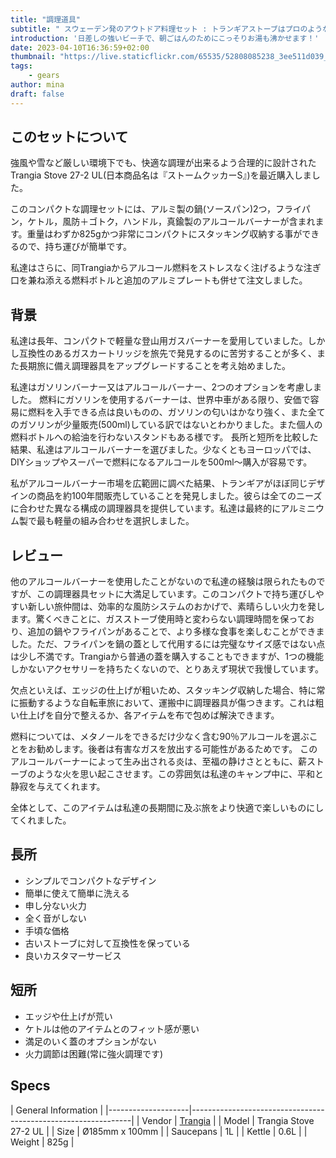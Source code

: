 ```yaml
---
title: "調理道具"
subtitle: " スウェーデン発のアウトドア料理セット : トランギアストーブはプロのような調理を可能にする屋外キッチン！"
introduction: '日差しの強いビーチで、朝ごはんのためにこっそりお湯も沸かせます！'
date: 2023-04-10T16:36:59+02:00
thumbnail: "https://live.staticflickr.com/65535/52808085238_3ee511d039_k.jpg"
tags:
    - gears
author: mina
draft: false
---
```


## このセットについて
強風や雪など厳しい環境下でも、快適な調理が出来るよう合理的に設計されたTrangia Stove 27-2 UL(日本商品名は『ストームクッカーS』)を最近購入しました。

このコンパクトな調理セットには、アルミ製の鍋(ソースパン)2つ，フライパン，ケトル，風防＋ゴトク，ハンドル，真鍮製のアルコールバーナーが含まれます。重量はわずか825gかつ非常にコンパクトにスタッキング収納する事ができるので、持ち運びが簡単です。

私達はさらに、同Trangiaからアルコール燃料をストレスなく注げるような注ぎ口を兼ね添える燃料ボトルと追加のアルミプレートも併せて注文しました。

## 背景
私達は長年、コンパクトで軽量な登山用ガスバーナーを愛用していました。しかし互換性のあるガスカートリッジを旅先で発見するのに苦労することが多く、また長期旅に備え調理器具をアップグレードすることを考え始めました。

私達はガソリンバーナー又はアルコールバーナー、2つのオプションを考慮しました。
燃料にガソリンを使用するバーナーは、世界中車がある限り、安価で容易に燃料を入手できる点は良いものの、ガソリンの匂いはかなり強く、また全てのガソリンが少量販売(500ml)している訳ではないとわかりました。また個人の燃料ボトルへの給油を行わないスタンドもある様です。
長所と短所を比較した結果、私達はアルコールバーナーを選びました。少なくともヨーロッパでは、DIYショップやスーパーで燃料になるアルコールを500ml〜購入が容易です。

私がアルコールバーナー市場を広範囲に調べた結果、トランギアがほぼ同じデザインの商品を約100年間販売していることを発見しました。彼らは全てのニーズに合わせた異なる構成の調理器具を提供しています。私達は最終的にアルミニウム製で最も軽量の組み合わせを選択しました。


## レビュー
他のアルコールバーナーを使用したことがないので私達の経験は限られたものですが、この調理器具セットに大満足しています。このコンパクトで持ち運びしやすい新しい旅仲間は、効率的な風防システムのおかげで、素晴らしい火力を発します。驚くべきことに、ガスストーブ使用時と変わらない調理時間を保っており、追加の鍋やフライパンがあることで、より多様な食事を楽しむことができました。ただ、フライパンを鍋の蓋として代用するには完璧なサイズ感ではない点は少し不満です。Trangiaから普通の蓋を購入することもできますが、1つの機能しかないアクセサリーを持ちたくないので、とりあえず現状で我慢しています。

欠点といえば、エッジの仕上げが粗いため、スタッキング収納した場合、特に常に振動するような自転車旅において、運搬中に調理器具が傷つきます。これは粗い仕上げを自分で整えるか、各アイテムを布で包めば解決できます。

燃料については、メタノールをできるだけ少なく含む90％アルコールを選ぶことをお勧めします。後者は有害なガスを放出する可能性があるためです。
このアルコールバーナーによって生み出される炎は、至福の静けさとともに、薪ストーブのような火を思い起こさせます。この雰囲気は私達のキャンプ中に、平和と静寂を与えてくれます。

全体として、このアイテムは私達の長期間に及ぶ旅をより快適で楽しいものにしてくれました。

## 長所
- シンプルでコンパクトなデザイン
- 簡単に使えて簡単に洗える
- 申し分ない火力
- 全く音がしない
- 手頃な価格
- 古いストーブに対して互換性を保っている
- 良いカスタマーサービス

## 短所
- エッジや仕上げが荒い
- ケトルは他のアイテムとのフィット感が悪い
- 満足のいく蓋のオプションがない
- 火力調節は困難(常に強火調理です)


## Specs

|         General Information                                                        |
|--------------------|---------------------------------------------------------------|
| Vendor        | [Trangia](https://trangia.se/)                                |
| Model         | Trangia Stove 27-2 UL                                                     |
| Size          | Ø185mm x 100mm    |
| Saucepans        | 1L                                                              |
| Kettle        | 0.6L                                                              |
| Weight        | 825g                                                              |

